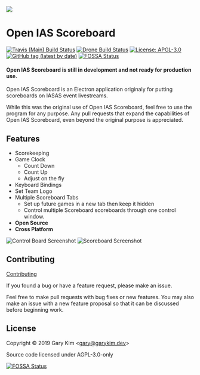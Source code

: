 <img src="https://electronjs.org/app-img/open-ias-scoreboard/open-ias-scoreboard-icon-128.png">

# Open IAS Scoreboard
[![Travis (Main) Build Status](https://travis-ci.org/gary-kim/open-ias-scoreboard.svg?branch=master)](https://travis-ci.org/gary-kim/open-ias-scoreboard)
[![Drone Build Status](https://img.shields.io/drone/build/gary-kim/open-ias-scoreboard?server=https%3A%2F%2Fghdrone.garykim.dev)](https://ghdrone.garykim.dev/gary-kim/open-ias-scoreboard)
[![License: APGL-3.0](https://img.shields.io/github/license/gary-kim/open-ias-scoreboard.svg)](/LICENSE)
[![GitHub tag (latest by date)](https://img.shields.io/github/tag-date/gary-kim/open-ias-scoreboard.svg)](https://github.com/gary-kim/open-ias-scoreboard/releases)
[![FOSSA Status](https://app.fossa.io/api/projects/git%2Bgithub.com%2Fgary-kim%2Fopen-ias-scoreboard.svg?type=shield)](https://app.fossa.io/projects/git%2Bgithub.com%2Fgary-kim%2Fopen-ias-scoreboard?ref=badge_shield)

#### Open IAS Scoreboard is still in development and not ready for production use.

Open IAS Scoreboard is an Electron application originaly for putting scoreboards on IASAS event livestreams.

While this was the original use of Open IAS Scoreboard, feel free to use the program for any purpose. Any pull requests that expand the capabilities of Open IAS Scoreboard, even beyond the original purpose is appreciated.


## Features

- Scorekeeping
- Game Clock
    - Count Down
    - Count Up
    - Adjust on the fly
- Keyboard Bindings
- Set Team Logo
- Multiple Scoreboard Tabs
    - Set up future games in a new tab then keep it hidden
    - Control multiple Scoreboard scoreboards through one control window.
- **Open Source**
- **Cross Platform**

![Control Board Screenshot](https://openias.garykim.dev/img/controlboard-screenshot.png)
![Scoreboard Screenshot](https://openias.garykim.dev/img/scoreboard-screenshot.png)

## Contributing

[Contributing](https://openias.garykim.dev/dev/)

If you found a bug or have a feature request, please make an issue.

Feel free to make pull requests with bug fixes or new features. You may also make an issue with a new feature proposal so that it can be discussed before beginning work.

## License
Copyright &copy; 2019 Gary Kim &lt;<gary@garykim.dev>&gt;

Source code licensed under AGPL-3.0-only

[![FOSSA Status](https://app.fossa.io/api/projects/git%2Bgithub.com%2Fgary-kim%2Fopen-ias-scoreboard.svg?type=large)](https://app.fossa.io/projects/git%2Bgithub.com%2Fgary-kim%2Fopen-ias-scoreboard?ref=badge_large)

